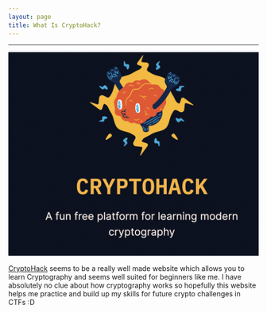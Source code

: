 ```yaml
---
layout: page
title: What Is CryptoHack?
---
```

<hr/>

![CryptoHack Image](/assets/img/exploitImages/cryptoHack/img3.png)

<a href="https://cryptohack.org/" target="_blank">CryptoHack</a> seems to be a really well made website which allows you to learn Cryptography and seems well suited for beginners like me. I have absolutely no clue about how cryptography works so hopefully this website helps me practice and build up my skills for future crypto challenges in CTFs :D


